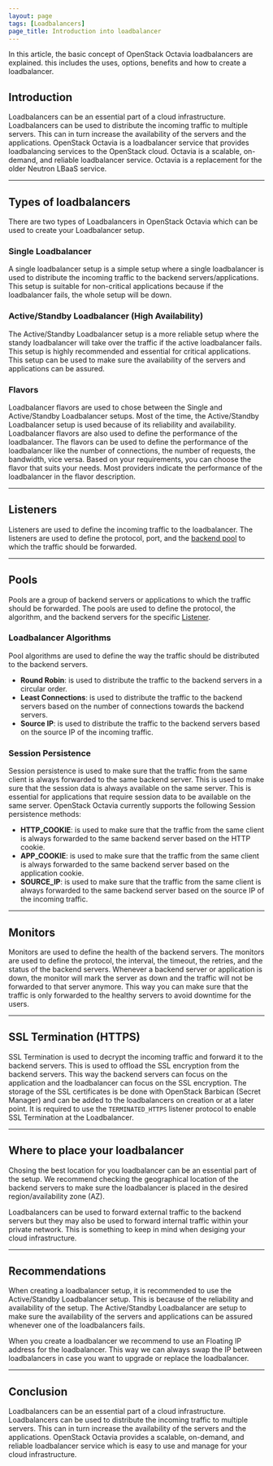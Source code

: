 ```yaml
---
layout: page
tags: [Loadbalancers]
page_title: Introduction into loadbalancer 
---
```


In this article, the basic concept of OpenStack Octavia loadbalancers are explained. this includes
the uses, options, benefits and how to create a loadbalancer.

## Introduction
Loadbalancers can be an essential part of a cloud infrastructure. Loadbalancers can be used to
distribute the incoming traffic to multiple servers. This can in turn increase the availability of
the servers and the applications. OpenStack Octavia is a loadbalancer service that provides
loadbalancing services to the OpenStack cloud. Octavia is a scalable, on-demand, and reliable
loadbalancer service. Octavia is a replacement for the older Neutron LBaaS service.

---

## Types of loadbalancers
There are two types of Loadbalancers in OpenStack Octavia which can be used to create your
Loadbalancer setup.


### Single Loadbalancer
A single loadbalancer setup is a simple setup where a single loadbalancer is used to distribute the
incoming traffic to the backend servers/applications. This setup is suitable for non-critical
applications because if the loadbalancer fails, the whole setup will be down.


### Active/Standby Loadbalancer (High Availability)
The Active/Standby Loadbalancer setup is a more reliable setup where the standy loadbalancer will
take over the traffic if the active loadbalancer fails. This setup is highly recommended and
essential for critical applications. This setup can be used to make sure the availability of the
servers and applications can be assured.


### Flavors
Loadbalancer flavors are used to chose between the Single and Active/Standby Loadbalancer
setups. Most of the time, the Active/Standby Loadbalancer setup is used because of its reliability
and availability. Loadbalancer flavors are also used to define the performance of the loadbalancer.
The flavors can be used to define the performance of the loadbalancer like the number of
connections, the number of requests, the bandwidth, vice versa. Based on your requirements, you can
choose the flavor that suits your needs. Most providers indicate the performance of the loadbalancer
in the flavor description.

---

## Listeners
Listeners are used to define the incoming traffic to the loadbalancer. The listeners are used to
define the protocol, port, and the [backend pool](#pools) to which the traffic should be forwarded.

---

## Pools
Pools are a group of backend servers or applications to which the traffic should
be forwarded. The pools are used to define the protocol, the algorithm, and the backend servers for
the specific [Listener](#listeners).

### Loadbalancer Algorithms
Pool algorithms are used to define the way the traffic should be distributed to the backend servers.
- **Round Robin**: is used to distribute the traffic to the backend servers in a circular order.   
- **Least Connections**: is used to distribute the traffic to the backend servers based on the
number of connections towards the backend servers.  
- **Source IP**: is used to distribute the traffic to the backend servers based on the source IP of
the incoming traffic.  

### Session Persistence
Session persistence is used to make sure that the traffic from the same client is always forwarded
to the same backend server. This is used to make sure that the session data is always available on
the same server. This is essential for applications that require session data to be available on the
same server. OpenStack Octavia currently supports the following Session persistence methods:
- **HTTP_COOKIE**: is used to make sure that the traffic from the same client is always forwarded to
the same backend server based on the HTTP cookie.  
- **APP_COOKIE**: is used to make sure that the traffic from the same client is always forwarded to
the same backend server based on the application cookie.  
- **SOURCE_IP**: is used to make sure that the traffic from the same client is always forwarded to
the same backend server based on the source IP of the incoming traffic.  

---

## Monitors
Monitors are used to define the health of the backend servers. The monitors are used to define the
protocol, the interval, the timeout, the retries, and the status of the backend servers. Whenever a
backend server or application is down, the monitor will mark the server as down and the traffic will
not be forwarded to that server anymore. This way you can make sure that the traffic is only
forwarded to the healthy servers to avoid downtime for the users.

---

## SSL Termination (HTTPS)
SSL Termination is used to decrypt the incoming traffic and forward it to the backend servers. This
is used to offload the SSL encryption from the backend servers. This way the backend servers can
focus on the application and the loadbalancer can focus on the SSL encryption. The storage of the
SSL certificates is be done with OpenStack Barbican (Secret Manager) and can be added to the
loadbalancers on creation or at a later point. It is required to use the `TERMINATED_HTTPS` listener 
protocol to enable SSL Termination at the Loadbalancer.

---

## Where to place your loadbalancer
Chosing the best location for you loadbalancer can be an essential part of the setup. We recommend
checking the geographical location of the backend servers to make sure the loadbalancer is placed in
the desired region/availability zone (AZ).

Loadbalancers can be used to forward external traffic to the backend servers but they may also be
used to forward internal traffic within your private network. This is something to keep in mind when
 desiging your cloud infrastructure.

---

## Recommendations
When creating a loadbalancer setup, it is recommended to use the Active/Standby Loadbalancer setup.
This is because of the reliability and availability of the setup. The Active/Standby Loadbalancer
are setup to make sure the availability of the servers and applications can be assured whenever one
of the loadbalancers fails.

When you create a loadbalancer we recommend to use an Floating IP address for the loadbalancer.
This way we can always swap the IP between loadbalancers in case you want to upgrade or replace the
loadbalancer.

---

## Conclusion
Loadbalancers can be an essential part of a cloud infrastructure. Loadbalancers can be used to
distribute the incoming traffic to multiple servers. This can in turn increase the availability of
the servers and the applications. OpenStack Octavia provides a scalable, on-demand, and reliable
loadbalancer service which is easy to use and manage for your cloud infrastructure.
